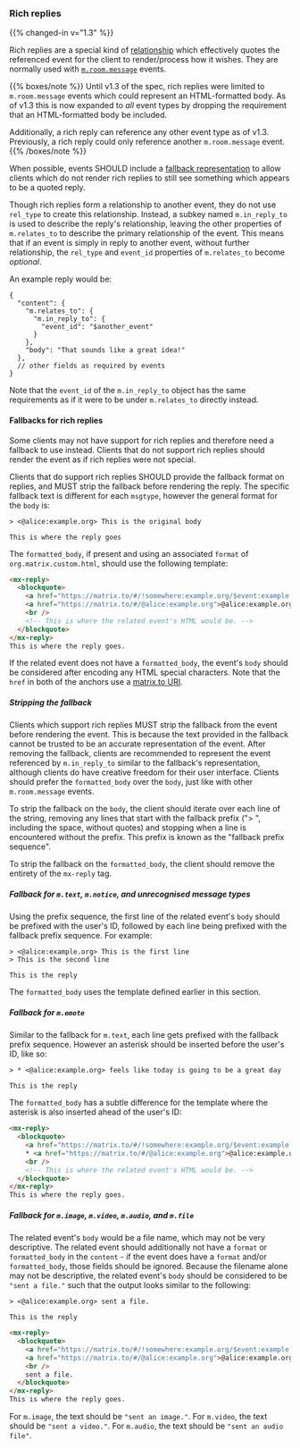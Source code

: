 
### Rich replies

{{% changed-in v="1.3" %}}

Rich replies are a
special kind of [relationship](#forming-relationships-between-events) which
effectively quotes the referenced event for the client to render/process how
it wishes. They are normally used with [`m.room.message`](#mroommessage) events.

{{% boxes/note %}}
Until v1.3 of the spec, rich replies were limited to `m.room.message` events
which could represent an HTML-formatted body. As of v1.3 this is now expanded
to *all* event types by dropping the requirement that an HTML-formatted body
be included.

Additionally, a rich reply can reference any other event type as of v1.3.
Previously, a rich reply could only reference another `m.room.message` event.
{{% /boxes/note %}}

When possible, events SHOULD include a [fallback representation](#fallbacks-for-rich-replies)
to allow clients which do not render rich replies to still see something which
appears to be a quoted reply.

Though rich replies form a relationship to another event, they do not
use `rel_type` to create this relationship. Instead, a subkey named `m.in_reply_to`
is used to describe the reply's relationship, leaving the other properties of
`m.relates_to` to describe the primary relationship of the event. This means
that if an event is simply in reply to another event, without further relationship,
the `rel_type` and `event_id` properties of `m.relates_to` become *optional*.

An example reply would be:

```json5
{
  "content": {
    "m.relates_to": {
      "m.in_reply_to": {
        "event_id": "$another_event"
      }
    },
    "body": "That sounds like a great idea!"
  },
  // other fields as required by events
}
```

Note that the `event_id` of the `m.in_reply_to` object has the same requirements
as if it were to be under `m.relates_to` directly instead.

#### Fallbacks for rich replies

Some clients may not have support for rich replies and therefore need a
fallback to use instead. Clients that do not support rich replies should
render the event as if rich replies were not special.

Clients that do support rich replies SHOULD provide the fallback format on
replies, and MUST strip the fallback before rendering the reply. The
specific fallback text is different for each `msgtype`, however the
general format for the `body` is:

```text
> <@alice:example.org> This is the original body

This is where the reply goes
```

The `formatted_body`, if present and using an associated `format` of
`org.matrix.custom.html`, should use the following template:

```html
<mx-reply>
  <blockquote>
    <a href="https://matrix.to/#/!somewhere:example.org/$event:example.org">In reply to</a>
    <a href="https://matrix.to/#/@alice:example.org">@alice:example.org</a>
    <br />
    <!-- This is where the related event's HTML would be. -->
  </blockquote>
</mx-reply>
This is where the reply goes.
```

If the related event does not have a `formatted_body`, the event's
`body` should be considered after encoding any HTML special characters.
Note that the `href` in both of the anchors use a [matrix.to
URI](/appendices#matrixto-navigation).

##### Stripping the fallback

Clients which support rich replies MUST strip the fallback from the
event before rendering the event. This is because the text provided in
the fallback cannot be trusted to be an accurate representation of the
event. After removing the fallback, clients are recommended to represent
the event referenced by `m.in_reply_to` similar to the fallback's
representation, although clients do have creative freedom for their user
interface. Clients should prefer the `formatted_body` over the `body`,
just like with other `m.room.message` events.

To strip the fallback on the `body`, the client should iterate over each
line of the string, removing any lines that start with the fallback
prefix ("&gt; ", including the space, without quotes) and stopping when
a line is encountered without the prefix. This prefix is known as the
"fallback prefix sequence".

To strip the fallback on the `formatted_body`, the client should remove
the entirety of the `mx-reply` tag.

##### Fallback for `m.text`, `m.notice`, and unrecognised message types

Using the prefix sequence, the first line of the related event's `body`
should be prefixed with the user's ID, followed by each line being
prefixed with the fallback prefix sequence. For example:

```text
> <@alice:example.org> This is the first line
> This is the second line

This is the reply
```

The `formatted_body` uses the template defined earlier in this section.

##### Fallback for `m.emote`

Similar to the fallback for `m.text`, each line gets prefixed with the
fallback prefix sequence. However an asterisk should be inserted before
the user's ID, like so:

```text
> * <@alice:example.org> feels like today is going to be a great day

This is the reply
```

The `formatted_body` has a subtle difference for the template where the
asterisk is also inserted ahead of the user's ID:

```html
<mx-reply>
  <blockquote>
    <a href="https://matrix.to/#/!somewhere:example.org/$event:example.org">In reply to</a>
    * <a href="https://matrix.to/#/@alice:example.org">@alice:example.org</a>
    <br />
    <!-- This is where the related event's HTML would be. -->
  </blockquote>
</mx-reply>
This is where the reply goes.
```

##### Fallback for `m.image`, `m.video`, `m.audio`, and `m.file`

The related event's `body` would be a file name, which may not be very
descriptive. The related event should additionally not have a `format`
or `formatted_body` in the `content` - if the event does have a `format`
and/or `formatted_body`, those fields should be ignored. Because the
filename alone may not be descriptive, the related event's `body` should
be considered to be `"sent a file."` such that the output looks similar
to the following:

```text
> <@alice:example.org> sent a file.

This is the reply
```
```html
<mx-reply>
  <blockquote>
    <a href="https://matrix.to/#/!somewhere:example.org/$event:example.org">In reply to</a>
    <a href="https://matrix.to/#/@alice:example.org">@alice:example.org</a>
    <br />
    sent a file.
  </blockquote>
</mx-reply>
This is where the reply goes.
```

For `m.image`, the text should be `"sent an image."`. For `m.video`, the
text should be `"sent a video."`. For `m.audio`, the text should be
`"sent an audio file"`.